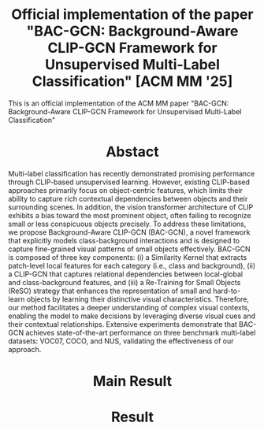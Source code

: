<!DOCTYPE html>
<html>
<head>
<meta charset="utf-8">
</head>
<body>
<h1 style="text-align: center;">
  Official implementation of the paper "BAC-GCN: Background-Aware CLIP-GCN Framework for Unsupervised Multi-Label Classification" [ACM MM '25]
</h1>
<p style="text-align: left;">
  This is an official implementation of the ACM MM paper "BAC-GCN: Background-Aware CLIP-GCN Framework for Unsupervised Multi-Label Classification"
</p>


<h1 style="text-align: center;">
  Abstact
</h1>
<p style="text-align: left;">
  Multi-label classification has recently demonstrated promising performance through CLIP-based unsupervised learning. However, existing CLIP-based approaches primarily focus on object-centric features, which limits their ability to capture rich contextual dependencies between objects and their surrounding scenes. In addition, the vision transformer architecture of CLIP exhibits a bias toward the most prominent object, often failing to recognize small or less conspicuous objects precisely. To address these limitations, we propose Background-Aware CLIP-GCN (BAC-GCN), a novel framework that explicitly models class-background interactions and is designed to capture fine-grained visual patterns of small objects effectively. BAC-GCN is composed of three key components: (i) a Similarity Kernel that extracts patch-level local features for each category (i.e., class and background), (ii) a CLIP-GCN that captures relational dependencies between local-global and class-background features, and (iii) a Re-Training for Small Objects (ReSO) strategy that enhances the representation of small and hard-to-learn objects by learning their distinctive visual characteristics. Therefore, our method facilitates a deeper understanding of complex visual contexts, enabling the model to make decisions by leveraging diverse visual cues and their contextual relationships. Extensive experiments demonstrate that BAC-GCN achieves state-of-the-art performance on three benchmark multi-label datasets: VOC07, COCO, and NUS, validating the effectiveness of our approach.
</p>



<h1 style="text-align: center;">
  Main Result
</h1>
<p style="text-align: left;">
</p>


<h1 style="text-align: center;">
  Result
</h1>

<p style="text-align: left;">
</p>

</body>
</html>
